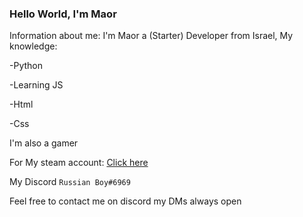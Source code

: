 ### Hello World, I'm Maor
Information about me: I'm Maor a (Starter) Developer from Israel, My knowledge:

-Python

-Learning JS

-Html

-Css

I'm also a gamer

For My steam account: [Click here](https://steamcommunity.com/id/YellowFlash770/)

My Discord ```Russian Boy#6969```

Feel free to contact me on discord my DMs always open
